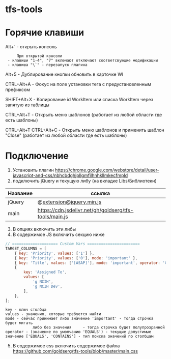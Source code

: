 # tfs-tools

# Горячие клавиши

Alt+\` - открыть консоль

         При открытой консоли
	 - клавиши "1-4", "7" включают отключают соответсвующие модификации
	 - клавиша "\`" - перезапуск плагина
	 
Alt+5 - Дублирование кнопки обновить в карточке WI

CTRL+Alt+A - Фокус на поле установки тега с предустановленным префиксом

SHIFT+Alt+X - Копирование id WorkItem или списка WorkItem через запятую из таблицы 

CTRL+Alt+T - Открыть меню шаблонов (работает из любой области где есть шаблоны)

CTRL+Alt+T CTRL+Alt+C - Открыть меню шаблонов и применить шаблон "Close" (работает из любой области где есть шаблоны)

# Подключение
1) Установить плагин https://chrome.google.com/webstore/detail/user-javascript-and-css/nbhcbdghjpllgmfilhnhkllmkecfmpld
2) подключить jQuery и текущую либу (на вкладке Libs/Библиотеки)

Название | ссылка
----|------
jQuery | @extension@jquery.min.js
main | https://cdn.jsdelivr.net/gh/goldserg/tfs-tools/main.js

3) В опциях включить эти либы
4) В содержимое JS включить секцию ниже

```javascript
// ==================== Custom Vars =======================
TARGET_COLUMNS = [
	{ key: 'Priority', values: ['1'] },
	{ key: 'Priority', values: ['0'], mode: 'important' },
	{ key: 'Title', values: ['[ASAP]'], mode: 'important', operator: 'CONTAINS' },
	{
		key: 'Assigned To',
		values: [
			'g NCIH',
			'g NCIH Dev',
		],
	},
];
```
```
key - ключ столбца
values - значения, которые требуется найти
mode - сейчас принимает либо значение 'important' - тогда строчка будет мигать
			либо без значения	  - тогда строчка будет полупрозрачной
operator - (значение по умолчанию 'EQUALS') - текущие допустимые значение ['EQUALS', 'CONTAINS'] - тип поиска значений по столбцам
```

5) В содержимое css включить содержимое файла https://github.com/goldserg/tfs-tools/blob/master/main.css
